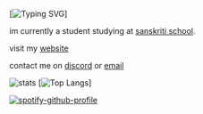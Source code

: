 [![Typing SVG](https://readme-typing-svg.herokuapp.com?font=Fira+Code&pause=1000&width=435&lines=hi+im+vandan;check+out+my+repositories!)]

im currently a student studying at [sanskriti school](http://sanskritischool.edu.in). 

visit my [website](https://vandan.tech)

contact me on [discord](https://discord.com/users/656827011158769665) or [email](mailto:hi@vandan.tech)

![stats](https://github-readme-stats.vercel.app/api?username=vandan404&show_icons=true&theme=synthwave)
[![Top Langs](https://github-readme-stats.vercel.app/api/top-langs/?username=vandan404&layout=compact)]


[![spotify-github-profile](https://spotify-github-profile.vercel.app/api/view?uid=f1riiuky07wkrjpk18uq89qk2&cover_image=true&theme=default&show_offline=true&background_color=121212&bar_color=22c935&bar_color_cover=true)](https://spotify-github-profile.vercel.app/api/view?uid=f1riiuky07wkrjpk18uq89qk2&redirect=true)
